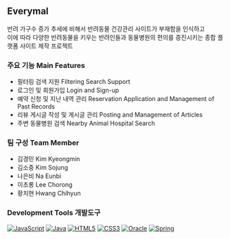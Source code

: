 

## Everymal

반려 가구수 증가 추세에 비해서 반려동물 건강관리 사이트가 부재함을 인식하고 <br>
이에 따라 다양한 반려동물을 키우는 반려인들과 동물병원의 편의를 증진시키는 종합 플랫폼 사이트 제작 프로젝트

### 주요 기능 Main Features 

- 필터링 검색 지원 Filtering Search Support 
- 로그인 및 회원가입 Login and Sign-up 
- 예약 신청 및 지난 내역 관리 Reservation Application and Management of Past Records 
- 리뷰 게시글 작성 및 게시글 관리 Posting and Management of Articles 
- 주변 동물병원 검색 Nearby Animal Hospital Search 

### 팀 구성 Team Member  

- 김경민 Kim Kyeongmin
- 김소중 Kim Sojung
- 나은비 Na Eunbi
- 이초롱 Lee Chorong
- 황치현 Hwang Chihyun

### Development Tools 개발도구 
[![JavaScript](https://img.shields.io/badge/JavaScript-F7DF1E?style=flat-square&logo=JavaScript&logoColor=white)](https://img.shields.io/badge/JavaScript-F7DF1E?style=flat-square&logo=JavaScript&logoColor=white)
[![Java](https://img.shields.io/badge/Java-007396?style=flat-square&logo=java&logoColor=white)](https://img.shields.io/badge/Java-007396?style=flat-square&logo=java&logoColor=white)
[![HTML5](https://img.shields.io/badge/HTML5-E34F26?style=flat-square&logo=HTML5&logoColor=white)](https://img.shields.io/badge/HTML5-E34F26?style=flat-square&logo=HTML5&logoColor=white)
[![CSS3](https://img.shields.io/badge/CSS3-1572B6?style=flat-square&logo=CSS3&logoColor=white)](https://img.shields.io/badge/CSS3-1572B6?style=flat-square&logo=CSS3&logoColor=white)
[![Oracle](https://img.shields.io/badge/Oracle-F80000?style=flat-square&logo=Oracle&logoColor=white)](https://img.shields.io/badge/Oracle-F80000?style=flat-square&logo=Oracle&logoColor=white)
[![Spring](https://img.shields.io/badge/Spring-6DB33F?style=flat-square&logo=Spring&logoColor=white)](https://img.shields.io/badge/Spring-6DB33F?style=flat-square&logo=Spring&logoColor=white)
